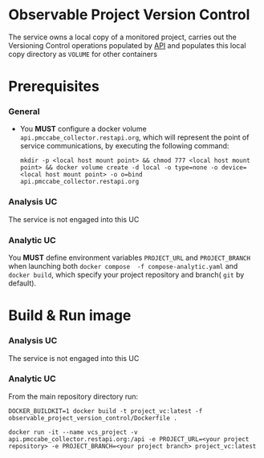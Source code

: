 # Observable Project Version Control

The service owns a local copy of a monitored project, carries out the Versioning Control operations populated by [API](API) and populates this local copy directory as `VOLUME` for other containers

# Prerequisites

### General

- You **MUST** configure a docker volume `api.pmccabe_collector.restapi.org`, which will represent the point of service communications, by executing the following command:

    `mkdir -p <local host mount point> && chmod 777 <local host mount point> && docker volume create -d local -o type=none -o device=<local host mount point> -o o=bind api.pmccabe_collector.restapi.org`

### Analysis UC

The service is not engaged into this UC

### Analytic UC

You **MUST** define environment variables `PROJECT_URL` and `PROJECT_BRANCH` when launching both `docker compose  -f compose-analytic.yaml` and `docker build`, which specify your project repository and branch( `git` by default).

# Build & Run image

### Analysis UC

The service is not engaged into this UC

### Analytic UC

From the main repository directory run:

`DOCKER_BUILDKIT=1 docker build -t project_vc:latest -f observable_project_version_control/Dockerfile .`

`docker run -it --name vcs_project -v api.pmccabe_collector.restapi.org:/api -e PROJECT_URL=<your project repository> -e PROJECT_BRANCH=<your project branch> project_vc:latest`
